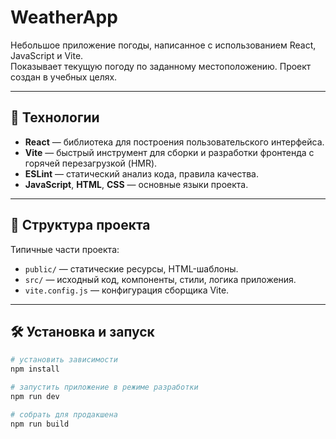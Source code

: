 # WeatherApp

Небольшое приложение погоды, написанное с использованием React, JavaScript и Vite.  
Показывает текущую погоду по заданному местоположению.
Проект создан в учебных целях.

---

## 🚀 Технологии

- **React** — библиотека для построения пользовательского интерфейса. 
- **Vite** — быстрый инструмент для сборки и разработки фронтенда с горячей перезагрузкой (HMR).
- **ESLint** — статический анализ кода, правила качества. 
- **JavaScript**, **HTML**, **CSS** — основные языки проекта. 

---

## 📂 Структура проекта

Типичные части проекта:

- `public/` — статические ресурсы, HTML-шаблоны. 
- `src/` — исходный код, компоненты, стили, логика приложения. 
- `vite.config.js` — конфигурация сборщика Vite. 

---

## 🛠 Установка и запуск

```bash
# установить зависимости
npm install

# запустить приложение в режиме разработки
npm run dev

# собрать для продакшена
npm run build
```